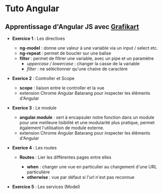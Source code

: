 # Tuto Angular


## Apprentissage d'Angular JS avec [Grafikart](Grafikart)

- **Exercice 1** : Les directives

  - **ng-model** : donne une valeur à une variable via un input / select etc.
  - **ng-repeat** : permet de boucler sur une balise
  - **filter** : permet de filtrer une variable, avec un pipe et un paramètre
    - *uppercase / lowercase* : changer la casse de la variable
    - *filter* : ne séléctionner qu'une chaine de caractère

- **Exerice 2** : Controller et Scope

  - **scope** : liaison entre le controller et la vue
  - extension Chrome Angular Batarang pour inspecter les éléments d'Angular

- **Exerice 3** : Le module

  - **angular.module** : sert à encapsuler notre fonction dans un module pour une meilleure lisibilité et une modularité plus pratique, permet également l'utilisation de module externe.
  - extension Chrome Angular Batarang pour inspecter les éléments d'Angular

- **Exerice 4** : Les routes

  - **Routes** : Lier les différentes pages entre elles

    - **when** : charger une vue en particulier au chargement d'une URL particulière
    - **otherwise** : vue par défaut si l'url n'est pas reconnue

- **Exercice 5** : Les services (Model)
